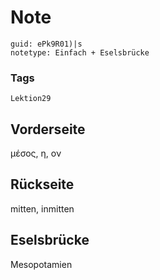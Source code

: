 # Note
```
guid: ePk9R01)|s
notetype: Einfach + Eselsbrücke
```

### Tags
```
Lektion29
```

## Vorderseite
μέσος, η, ον

## Rückseite
mitten, inmitten

## Eselsbrücke
Mesopotamien
